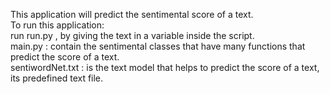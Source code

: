 This application will predict the sentimental score of a text.  
To run this application:  
run run.py , by giving the text in a variable inside the script.  
main.py : contain the sentimental classes that have many functions that predict the score of a text.  
sentiwordNet.txt : is the text model that helps to predict the score of a text, its predefined text file.  
